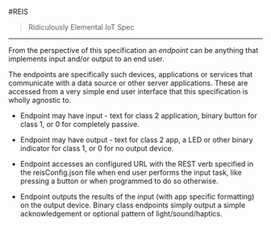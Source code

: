 #REIS  
>Ridiculously Elemental IoT Spec  
---  

From the perspective of this specification an *endpoint* can be anything that implements input and/or output to an end user. 

The endpoints are specifically such devices, applications or services that communicate with a data source or other server applications. These are accessed from a very simple end user interface that this specification is wholly agnostic to.

* Endpoint may have input - text for class 2 application, binary button for class 1, or 0 for completely passive.  


* Endpoint may have output - text for class 2 app, a LED or other binary indicator for class 1, or 0 for no output device.

* Endpoint accesses an configured URL with the REST verb specified in the reisConfig.json file when end user performs the input task, like pressing a button or when programmed to do so otherwise. 

* Endpoint outputs the results of the input (with app specific formatting) on the output device. Binary class endpoints simply output a simple acknowledgement or optional pattern of light/sound/haptics. 
